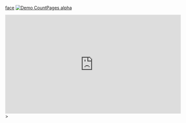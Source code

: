<a href="https://youtu.be/BB7QgKU7cak?si=mc3dGeYlvjuUNegb">face</a>
[![Demo CountPages alpha](https://share.gifyoutube.com/KzB6Gb.gif)](https://www.youtube.com/watch?v=ek1j272iAmc)

<iframe width="560" height="315" src="https://www.youtube.com/embed/BB7QgKU7cak?si=mc3dGeYlvjuUNegb" title="YouTube video player" frameborder="0" allow="accelerometer; autoplay; clipboard-write; encrypted-media; gyroscope; picture-in-picture; web-share" referrerpolicy="strict-origin-when-cross-origin" allowfullscreen></iframe>>
